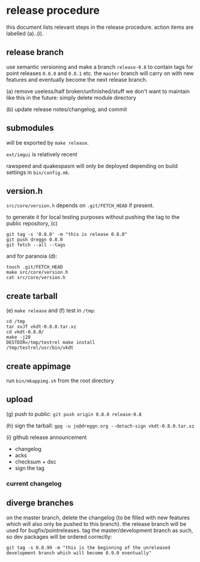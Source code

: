 # release procedure

this document lists relevant steps in the release procedure.
action items are labelled (a)..(i).

## release branch

use semantic versioning and make a branch `release-0.8` to
contain tags for point releases `0.8.0` and `0.8.1` etc.
the `master` branch will carry on with new features and eventually become the
next release branch.

(a) remove useless/half broken/unfinished/stuff we don't want to maintain like
this in the future: simply delete module directory

(b) update release notes/changelog, and commit

## submodules

will be exported by `make release`.

`ext/imgui` is relatively recent

rawspeed and quakespasm will only be deployed depending on build settings in `bin/config.mk`.

## version.h

`src/core/version.h` depends on `.git/FETCH_HEAD` if present.

to generate it for local testing purposes without pushing the tag
to the public repository, (c)
```
git tag -s '0.8.0' -m "this is release 0.8.0"
git push dreggn 0.8.0
git fetch --all --tags
```

and for paranoia (d):

```
touch .git/FETCH_HEAD
make src/core/version.h
cat src/core/version.h
```

## create tarball

(e) `make release` and (f) test in `/tmp`:

```
cd /tmp
tar xvJf vkdt-0.8.0.tar.xz
cd vkdt-0.8.0/
make -j20
DESTDIR=/tmp/testrel make install
/tmp/testrel/usr/bin/vkdt
```

## create appimage

run `bin/mkappimg.sh` from the root directory

## upload

(g) push to public: `git push origin 0.8.0 release-0.8`

(h) sign the tarball:
`gpg -u jo@dreggn.org --detach-sign vkdt-0.8.0.tar.xz`

(i) github release announcement

* changelog
* acks
* checksum + dsc
* sign the tag

### current changelog


## diverge branches

on the master branch, delete the changelog (to be filled with new features which
will also only be pushed to this branch). the release branch will be used for
bugfix/pointreleases.
tag the master/development branch as such, so dev packages will be ordered correctly:
```
git tag -s 0.8.99 -m "this is the beginning of the unreleased development branch which will become 0.9.0 eventually"
```
